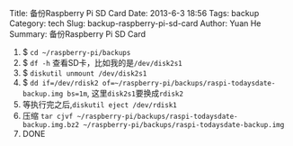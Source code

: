 Title: 备份Raspberry Pi SD Card
Date: 2013-6-3 18:56
Tags: backup
Category: tech
Slug: backup-raspberry-pi-sd-card
Author: Yuan He
Summary: 备份Raspberry Pi SD Card

1. $ `cd ~/raspberry-pi/backups`
2. $ `df -h` 查看SD卡，比如我的是`/dev/disk2s1`
3. $ `diskutil unmount /dev/disk2s1`
4. $ `dd if=/dev/rdisk2 of=~/raspberry-pi/backups/raspi-todaysdate-backup.img bs=1m`, 这里`disk2s1`要换成`rdisk2`
5. 等执行完之后,`diskutil eject /dev/rdisk1`
6. 压缩 `tar cjvf ~/raspberry-pi/backups/raspi-todaysdate-backup.img.bz2 ~/raspberry-pi/backups/raspi-todaysdate-backup.img`
7. DONE
